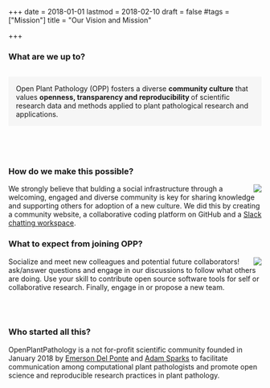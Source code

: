 +++
date = 2018-01-01
lastmod = 2018-02-10
draft = false
#tags = ["Mission"]
title = "Our Vision and Mission"

+++


<h3>What are we up to?</h3>
<div class=body style = "background-color: #f6f6f6; padding: 15px; margin-bottom:40px; margin-top: 30px">Open Plant Pathology (OPP) fosters a diverse <b>community culture</b> that values <strong> openness, transparency and reproducibility </strong> of scientific research data and methods applied to plant pathological research and applications.
</div>

<br>
<h3>How do we make this possible?</h3>
<img src ="/img/mission1.png" align = right>
We strongly believe that bulding a social infrastructure through a welcoming, engaged and diverse community is key for sharing knowledge and supporting others for adoption of a new culture. We did this by creating a community website, a collaborative coding platform on GitHub and a <a href = "https://openplantpathology.slack.com" alt = "Open Plant Pathology Slack Workgroup" title = "Open Plant Pathology Slack Workgroup">Slack chatting workspace</a>.


<br>
<h3> What to expect from joining OPP?</h3>

<img src ="/img/mission2.png" align = right>
Socialize and meet new colleagues and potential future collaborators! ask/answer questions and engage in our discussions to follow what others are doing. Use your skill to contribute open source software tools for self or collaborative research. Finally, engage in or propose a new team.

<br><br>
<h3>Who started all this?</h3>

OpenPlantPathology is a not for-profit scientific community founded in January 2018 by <a href = "https://delpontelab.netlify.com/pages/emerson-delponte/"> Emerson Del Ponte</a> and <a href= "https://adamhsparks.github.io/">Adam Sparks</a> to facilitate communication among computational plant pathologists and promote open science and reproducible research practices in plant pathology.</p>
